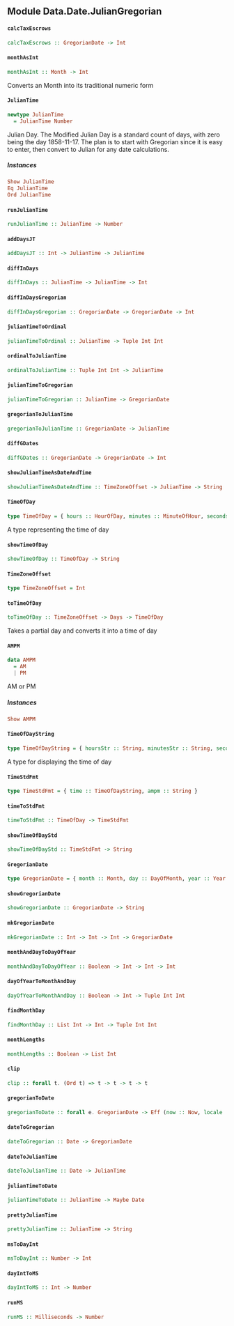 ## Module Data.Date.JulianGregorian

#### `calcTaxEscrows`

``` purescript
calcTaxEscrows :: GregorianDate -> Int
```

#### `monthAsInt`

``` purescript
monthAsInt :: Month -> Int
```

Converts an Month into its traditional numeric form

#### `JulianTime`

``` purescript
newtype JulianTime
  = JulianTime Number
```

Julian Day.
The Modified Julian Day is a standard count of days, with zero being the day 1858-11-17.
The plan is to start with Gregorian since it is easy to enter, then convert to Julian for any date calculations.

##### Instances
``` purescript
Show JulianTime
Eq JulianTime
Ord JulianTime
```

#### `runJulianTime`

``` purescript
runJulianTime :: JulianTime -> Number
```

#### `addDaysJT`

``` purescript
addDaysJT :: Int -> JulianTime -> JulianTime
```

#### `diffInDays`

``` purescript
diffInDays :: JulianTime -> JulianTime -> Int
```

#### `diffInDaysGregorian`

``` purescript
diffInDaysGregorian :: GregorianDate -> GregorianDate -> Int
```

#### `julianTimeToOrdinal`

``` purescript
julianTimeToOrdinal :: JulianTime -> Tuple Int Int
```

#### `ordinalToJulianTime`

``` purescript
ordinalToJulianTime :: Tuple Int Int -> JulianTime
```

#### `julianTimeToGregorian`

``` purescript
julianTimeToGregorian :: JulianTime -> GregorianDate
```

#### `gregorianToJulianTime`

``` purescript
gregorianToJulianTime :: GregorianDate -> JulianTime
```

#### `diffGDates`

``` purescript
diffGDates :: GregorianDate -> GregorianDate -> Int
```

#### `showJulianTimeAsDateAndTime`

``` purescript
showJulianTimeAsDateAndTime :: TimeZoneOffset -> JulianTime -> String
```

#### `TimeOfDay`

``` purescript
type TimeOfDay = { hours :: HourOfDay, minutes :: MinuteOfHour, seconds :: SecondOfMinute, milliseconds :: MillisecondOfSecond }
```

A type representing the time of day

#### `showTimeOfDay`

``` purescript
showTimeOfDay :: TimeOfDay -> String
```

#### `TimeZoneOffset`

``` purescript
type TimeZoneOffset = Int
```

#### `toTimeOfDay`

``` purescript
toTimeOfDay :: TimeZoneOffset -> Days -> TimeOfDay
```

Takes a partial day and converts it into a time of day

#### `AMPM`

``` purescript
data AMPM
  = AM
  | PM
```

AM or PM

##### Instances
``` purescript
Show AMPM
```

#### `TimeOfDayString`

``` purescript
type TimeOfDayString = { hoursStr :: String, minutesStr :: String, secondsStr :: String, millisecondsStr :: String }
```

A type for displaying the time of day

#### `TimeStdFmt`

``` purescript
type TimeStdFmt = { time :: TimeOfDayString, ampm :: String }
```

#### `timeToStdFmt`

``` purescript
timeToStdFmt :: TimeOfDay -> TimeStdFmt
```

#### `showTimeOfDayStd`

``` purescript
showTimeOfDayStd :: TimeStdFmt -> String
```

#### `GregorianDate`

``` purescript
type GregorianDate = { month :: Month, day :: DayOfMonth, year :: Year }
```

#### `showGregorianDate`

``` purescript
showGregorianDate :: GregorianDate -> String
```

#### `mkGregorianDate`

``` purescript
mkGregorianDate :: Int -> Int -> Int -> GregorianDate
```

#### `monthAndDayToDayOfYear`

``` purescript
monthAndDayToDayOfYear :: Boolean -> Int -> Int -> Int
```

#### `dayOfYearToMonthAndDay`

``` purescript
dayOfYearToMonthAndDay :: Boolean -> Int -> Tuple Int Int
```

#### `findMonthDay`

``` purescript
findMonthDay :: List Int -> Int -> Tuple Int Int
```

#### `monthLengths`

``` purescript
monthLengths :: Boolean -> List Int
```

#### `clip`

``` purescript
clip :: forall t. (Ord t) => t -> t -> t -> t
```

#### `gregorianToDate`

``` purescript
gregorianToDate :: forall e. GregorianDate -> Eff (now :: Now, locale :: Locale | e) Date
```

#### `dateToGregorian`

``` purescript
dateToGregorian :: Date -> GregorianDate
```

#### `dateToJulianTime`

``` purescript
dateToJulianTime :: Date -> JulianTime
```

#### `julianTimeToDate`

``` purescript
julianTimeToDate :: JulianTime -> Maybe Date
```

#### `prettyJulianTime`

``` purescript
prettyJulianTime :: JulianTime -> String
```

#### `msToDayInt`

``` purescript
msToDayInt :: Number -> Int
```

#### `dayIntToMS`

``` purescript
dayIntToMS :: Int -> Number
```

#### `runMS`

``` purescript
runMS :: Milliseconds -> Number
```


